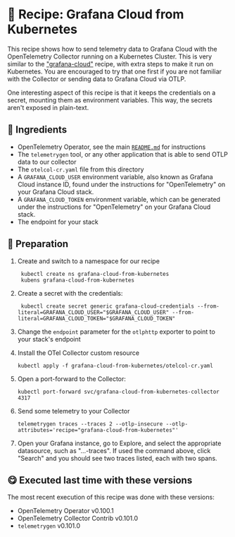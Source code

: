 # 🍜 Recipe: Grafana Cloud from Kubernetes

This recipe shows how to send telemetry data to Grafana Cloud with the OpenTelemetry Collector running on a Kubernetes Cluster. This is very similar to the ["grafana-cloud"](../grafana-cloud/) recipe, with extra steps to make it run on Kubernetes. You are encouraged to try that one first if you are not familiar with the Collector or sending data to Grafana Cloud via OTLP.

One interesting aspect of this recipe is that it keeps the credentials on a secret, mounting them as environment variables. This way, the secrets aren't exposed in plain-text.

## 🧄 Ingredients

- OpenTelemetry Operator, see the main [`README.md`](../README.md) for instructions
- The `telemetrygen` tool, or any other application that is able to send OTLP data to our collector 
- The `otelcol-cr.yaml` file from this directory
- A `GRAFANA_CLOUD_USER` environment variable, also known as Grafana Cloud instance ID, found under the instructions for "OpenTelemetry" on your Grafana Cloud stack.
- A `GRAFANA_CLOUD_TOKEN` environment variable, which can be generated under the instructions for "OpenTelemetry" on your Grafana Cloud stack.
- The endpoint for your stack

## 🥣 Preparation

1. Create and switch to a namespace for our recipe
   ```terminal
    kubectl create ns grafana-cloud-from-kubernetes
    kubens grafana-cloud-from-kubernetes
   ```

2. Create a secret with the credentials: 
   ```terminal
    kubectl create secret generic grafana-cloud-credentials --from-literal=GRAFANA_CLOUD_USER="$GRAFANA_CLOUD_USER" --from-literal=GRAFANA_CLOUD_TOKEN="$GRAFANA_CLOUD_TOKEN"
   ```

3. Change the `endpoint` parameter for the `otlphttp` exporter to point to your stack's endpoint
   
4. Install the OTel Collector custom resource
   ```terminal
   kubectl apply -f grafana-cloud-from-kubernetes/otelcol-cr.yaml
   ```

5. Open a port-forward to the Collector: 
   ```terminal
   kubectl port-forward svc/grafana-cloud-from-kubernetes-collector 4317
   ```

6. Send some telemetry to your Collector
   ```terminal
   telemetrygen traces --traces 2 --otlp-insecure --otlp-attributes='recipe="grafana-cloud-from-kubernetes"'
   ```

7. Open your Grafana instance, go to Explore, and select the appropriate datasource, such as "...-traces". If used the command above, click "Search" and you should see two traces listed, each with two spans.

## 😋 Executed last time with these versions

The most recent execution of this recipe was done with these versions:

- OpenTelemetry Operator v0.100.1
- OpenTelemetry Collector Contrib v0.101.0
- `telemetrygen` v0.101.0
